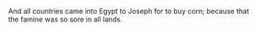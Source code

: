 And all countries came into Egypt to Joseph for to buy corn; because that the famine was so sore in all lands.
